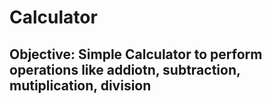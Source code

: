 # Calculator
## Objective: Simple Calculator to perform operations like addiotn, subtraction, mutiplication, division
